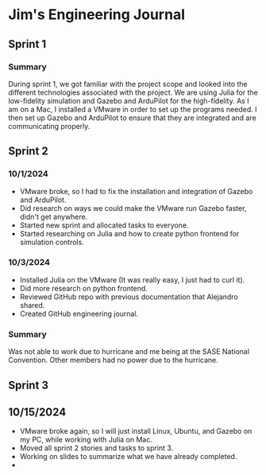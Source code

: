 # Jim's Engineering Journal

## Sprint 1
### Summary
During sprint 1, we got familiar with the project scope and looked into the different technologies associated with the project. We are using Julia for the low-fidelity simulation and Gazebo and ArduPilot for the high-fidelity. As I am on a Mac, I installed a VMware in order to set up the programs needed. I then set up Gazebo and ArduPilot to ensure that they are integrated and are communicating properly. 

## Sprint 2
### 10/1/2024
- VMware broke, so I had to fix the installation and integration of Gazebo and ArduPilot.
- Did research on ways we could make the VMware run Gazebo faster, didn't get anywhere.
- Started new sprint and allocated tasks to everyone.
- Started researching on Julia and how to create python frontend for simulation controls.
### 10/3/2024
- Installed Julia on the VMware (It was really easy, I just had to curl it).
- Did more research on python frontend.
- Reviewed GitHub repo with previous documentation that Alejandro shared.
- Created GitHub engineering journal.
### Summary
Was not able to work due to hurricane and me being at the SASE National Convention. Other members had no power due to the hurricane.

## Sprint 3
## 10/15/2024
- VMware broke again, so I will just install Linux, Ubuntu, and Gazebo on my PC, while working with Julia on Mac.
- Moved all sprint 2 stories and tasks to sprint 3.
- Working on slides to summarize what we have already completed.
- 


